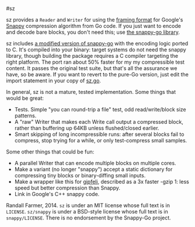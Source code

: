 #sz

sz provides a `Reader` and `Writer` for using the [framing format][framing]
for Google's [Snappy][snappy] compression algorithm from Go code.  If you
just want to encode and decode bare blocks, you don't need this; use [the
snappy-go library][snappy-go].

sz includes [a modified version of snappy-go][cport] with the encoding logic
ported to C.  It's compiled into your binary: target systems do not need the
snappy library, though building the package requires a C compiler targeting
the right platform.  The port ran about 50% faster for my my compressible
test content.  It passes the original test suite, but that's all the
assurance we have, so be aware.  If you want to revert to the pure-Go
version, just edit the import statement in your copy of [sz.go][szgo].

In general, sz is not a mature, tested implementation. Some things that
would be great:

* Tests. Simple "you can round-trip a file" test, odd read/write/block size
  patterns.
* A "raw" Writer that makes each Write call output a compressed block, rather
  than buffering up 64KB unless flushed/closed earlier.
* Smart skipping of long incompressible runs: after several blocks fail to
  compress, stop trying for a while, or only test-compress small samples.

Some other things that could be fun:

* A parallel Writer that can encode multiple blocks on multiple cores.
* Make a variant (no longer "snappy") accept a static dictionary for 
  compressing tiny blocks or binary-diffing small inputs.
* Make a wrapper like this for [gipfeli][gipfeli], described as a 3x faster
  -gzip 1: less speed but better compression than Snappy.
* Link in Google's C++ snappy code. 

Randall Farmer, 2014. `sz` is under an MIT license whose full text is in
`LICENSE`.  `sz/snappy` is under a BSD-style license whose full text is in
`snappy/LICENSE`.  There is no endorsement by the Snappy-Go project.

[framing]: https://code.google.com/p/snappy/source/browse/trunk/framing_format.txt
[snappy]: https://code.google.com/p/snappy/
[snappy-go]: https://code.google.com/p/snappy-go/
[cport]: https://github.com/twotwotwo/sz/tree/master/snappy/
[gipfeli]: https://github.com/google/gipfeli/
[szgo]: https://github.com/twotwotwo/sz/tree/master/sz.go
